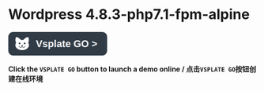 # Wordpress 4.8.3-php7.1-fpm-alpine

<a href="https://www.vsplate.com/?docker-compose=https://github.com/vsplate/dcenvs/wordpress/4.8.3-php7.1-fpm-alpine"><img alt="VSPLATE GO" src="https://raw.githubusercontent.com/vsplate/images/master/vsgo_btn.png" width="200px"></a>

**Click the `VSPLATE GO` button to launch a demo online / 点击`VSPLATE GO`按钮创建在线环境**